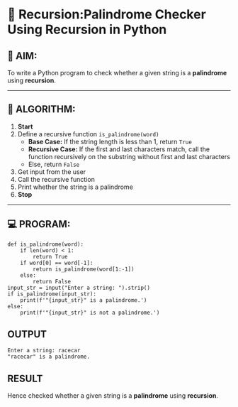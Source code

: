 # 🔁 Recursion:Palindrome Checker Using Recursion in Python

## 🎯 AIM:
To write a Python program to check whether a given string is a **palindrome** using **recursion**.

---

## 🧠 ALGORITHM:

1. **Start**
2. Define a recursive function `is_palindrome(word)`
   - **Base Case:** If the string length is less than 1, return `True`
   - **Recursive Case:** If the first and last characters match, call the function recursively on the substring without first and last characters
   - Else, return `False`
3. Get input from the user
4. Call the recursive function
5. Print whether the string is a palindrome
6. **Stop**

---

## 💻 PROGRAM:
```
def is_palindrome(word):
    if len(word) < 1:
        return True
    if word[0] == word[-1]:
        return is_palindrome(word[1:-1])
    else:
        return False
input_str = input("Enter a string: ").strip()
if is_palindrome(input_str):
    print(f'"{input_str}" is a palindrome.')
else:
    print(f'"{input_str}" is not a palindrome.')

```
## OUTPUT
```
Enter a string: racecar
"racecar" is a palindrome.
```
## RESULT
Hence checked whether a given string is a **palindrome** using **recursion**.
